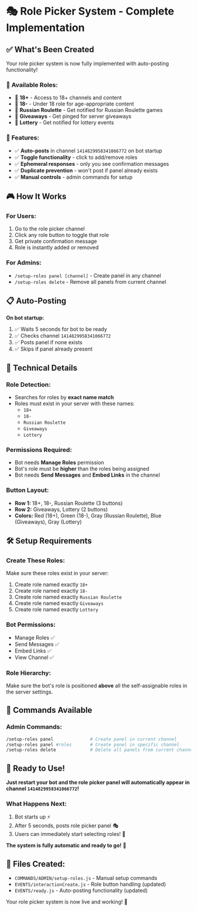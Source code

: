 # 🎭 **Role Picker System - Complete Implementation**

## ✅ **What's Been Created**

Your role picker system is now fully implemented with auto-posting functionality!

### 🎯 **Available Roles:**
- 🔞 **18+** - Access to 18+ channels and content
- 🍼 **18-** - Under 18 role for age-appropriate content  
- 🎯 **Russian Roulette** - Get notified for Russian Roulette games
- 🎁 **Giveaways** - Get pinged for server giveaways
- 🎰 **Lottery** - Get notified for lottery events

### 🚀 **Features:**
- ✅ **Auto-posts** in channel `1414829958341066772` on bot startup
- ✅ **Toggle functionality** - click to add/remove roles
- ✅ **Ephemeral responses** - only you see confirmation messages
- ✅ **Duplicate prevention** - won't post if panel already exists
- ✅ **Manual controls** - admin commands for setup

## 🎮 **How It Works**

### **For Users:**
1. Go to the role picker channel
2. Click any role button to toggle that role
3. Get private confirmation message
4. Role is instantly added or removed

### **For Admins:**
- `/setup-roles panel [channel]` - Create panel in any channel
- `/setup-roles delete` - Remove all panels from current channel

## 📋 **Auto-Posting**

**On bot startup:**
1. ✅ Waits 5 seconds for bot to be ready
2. ✅ Checks channel `1414829958341066772` 
3. ✅ Posts panel if none exists
4. ✅ Skips if panel already present

## 🔧 **Technical Details**

### **Role Detection:**
- Searches for roles by **exact name match**
- Roles must exist in your server with these names:
  - `18+`
  - `18-` 
  - `Russian Roulette`
  - `Giveaways`
  - `Lottery`

### **Permissions Required:**
- Bot needs **Manage Roles** permission
- Bot's role must be **higher** than the roles being assigned
- Bot needs **Send Messages** and **Embed Links** in the channel

### **Button Layout:**
- **Row 1:** 18+, 18-, Russian Roulette (3 buttons)
- **Row 2:** Giveaways, Lottery (2 buttons)
- **Colors:** Red (18+), Green (18-), Gray (Russian Roulette), Blue (Giveaways), Gray (Lottery)

## 🛠️ **Setup Requirements**

### **Create These Roles:**
Make sure these roles exist in your server:
1. Create role named exactly `18+`
2. Create role named exactly `18-`
3. Create role named exactly `Russian Roulette`
4. Create role named exactly `Giveaways` 
5. Create role named exactly `Lottery`

### **Bot Permissions:**
- Manage Roles ✅
- Send Messages ✅
- Embed Links ✅
- View Channel ✅

### **Role Hierarchy:**
Make sure the bot's role is positioned **above** all the self-assignable roles in the server settings.

## 🎯 **Commands Available**

### **Admin Commands:**
```bash
/setup-roles panel              # Create panel in current channel
/setup-roles panel #roles       # Create panel in specific channel
/setup-roles delete             # Delete all panels from current channel
```

## 🚀 **Ready to Use!**

**Just restart your bot and the role picker panel will automatically appear in channel `1414829958341066772`!**

### **What Happens Next:**
1. Bot starts up ⚡
2. After 5 seconds, posts role picker panel 🎭
3. Users can immediately start selecting roles! 🎯

**The system is fully automatic and ready to go!** 🎉

## 📝 **Files Created:**
- `COMMANDS/ADMIN/setup-roles.js` - Manual setup commands
- `EVENTS/interactionCreate.js` - Role button handling (updated)
- `EVENTS/ready.js` - Auto-posting functionality (updated)

Your role picker system is now live and working! 🌟